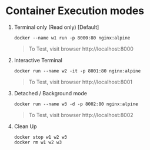 # Container Execution modes

1.  Terminal only (Read only) [Default]

    `docker --name w1 run -p 8000:80 nginx:alpine`

    > To Test, visit browser http://localhost:8000

1.  Interactive Terminal 

    `docker run --name w2 -it -p 8001:80 nginx:alpine`

    > To Test, visit browser http://localhost:8001

1.  Detached / Background mode

    `docker run --name w3 -d -p 8002:80 nginx:alpine`

    > To Test, visit browser http://localhost:8002

1.  Clean Up

    ```
    docker stop w1 w2 w3
    docker rm w1 w2 w3
    ```